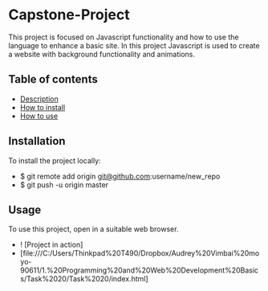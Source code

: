 # Capstone-Project
This project is focused on Javascript functionality and how to use the language to enhance a basic site. In this project Javascript is used to create a website with background functionality and animations.

## Table of contents
* [Description](#Capstone-Project)
* [How to install](#Installation)
* [How to use](#Usage)


## Installation
To install the project locally: 
* $ git remote add origin git@github.com:username/new_repo
* $ git push -u origin master


## Usage
To use this project, open in a suitable web browser.
* ! [Project in action]
* [file:///C:/Users/Thinkpad%20T490/Dropbox/Audrey%20Vimbai%20moyo-90611/1.%20Programming%20and%20Web%20Development%20Basics/Task%2020/Task%2020/index.html]
